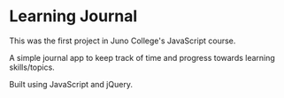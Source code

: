 # Learning Journal

This was the first project in Juno College's JavaScript course.

A simple journal app to keep track of time and progress towards learning skills/topics.

Built using JavaScript and jQuery.
